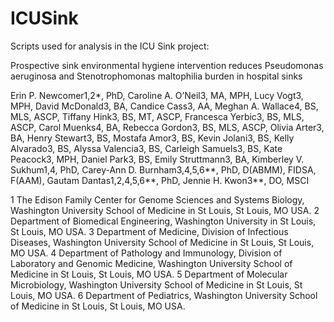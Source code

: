 # ICUSink
Scripts used for analysis in the ICU Sink project:

Prospective sink environmental hygiene intervention reduces Pseudomonas aeruginosa and Stenotrophomonas maltophilia burden in hospital sinks

Erin P. Newcomer1,2*, PhD, Caroline A. O’Neil3, MA, MPH, Lucy Vogt3, MPH, David McDonald3, BA, Candice Cass3, AA, Meghan A. Wallace4, BS, MLS, ASCP, Tiffany Hink3, BS, MT, ASCP, Francesca Yerbic3, BS, MLS, ASCP, Carol Muenks4, BA, Rebecca Gordon3, BS, MLS, ASCP, Olivia Arter3, BA, Henry Stewart3, BS, Mostafa Amor3, BS, Kevin Jolani3, BS, Kelly Alvarado3, BS, Alyssa Valencia3, BS, Carleigh Samuels3, BS, Kate Peacock3, MPH, Daniel Park3, BS, Emily Struttmann3, BA, Kimberley V. Sukhum1,4, PhD, Carey-Ann D. Burnham3,4,5,6**, PhD, D(ABMM), FIDSA, F(AAM), Gautam Dantas1,2,4,5,6**, PhD, Jennie H. Kwon3**, DO, MSCI

1 The Edison Family Center for Genome Sciences and Systems Biology, Washington University School of Medicine in St Louis, St Louis, MO USA.
2 Department of Biomedical Engineering, Washington University in St Louis, St Louis, MO USA.
3 Department of Medicine, Division of Infectious Diseases, Washington University School of Medicine in St Louis, St Louis, MO USA.
4 Department of Pathology and Immunology, Division of Laboratory and Genomic Medicine, Washington University School of Medicine in St Louis, St Louis, MO USA.
5 Department of Molecular Microbiology, Washington University School of Medicine in St Louis, St Louis, MO USA.
6 Department of Pediatrics, Washington University School of Medicine in St Louis, St Louis, MO USA.
